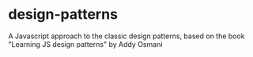# design-patterns
A Javascript approach to the classic design patterns, based on the book "Learning JS design patterns" by Addy Osmani  
